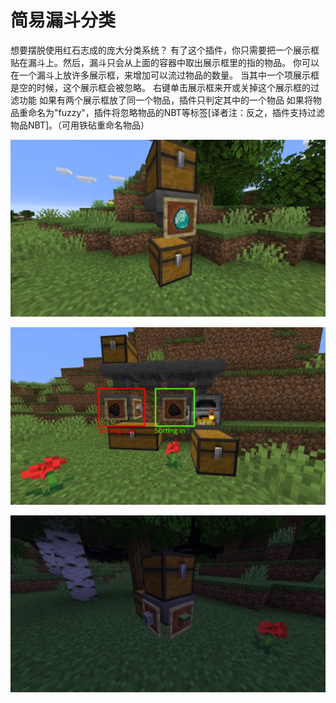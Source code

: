 # 简易漏斗分类

想要摆脱使用红石志成的庞大分类系统？ 有了这个插件，你只需要把一个展示框贴在漏斗上。然后，漏斗只会从上面的容器中取出展示框里的指的物品。 你可以在一个漏斗上放许多展示框，来增加可以流过物品的数量。 当其中一个项展示框是空的时候，这个展示框会被忽略。 右键单击展示框来开或关掉这个展示框的过滤功能 如果有两个展示框放了同一个物品，插件只判定其中的一个物品 如果将物品重命名为"fuzzy"，插件将忽略物品的NBT等标签\[译者注：反之，插件支持过滤物品NBT\]。（可用铁砧重命名物品）

![&#x5982;&#x56FE;&#xFF0C;&#x6B64;&#x4E3A;&#x6700;&#x7B80;&#x5355;&#x7684;&#x4F7F;&#x7528;&#x65B9;&#x6CD5;](../.gitbook/assets/image%20%284%29.png)

![&#x5F00;&#x5173;&#x529F;&#x80FD;&#x7684;&#x56FE;&#x7247;&#x5C55;&#x793A;](../.gitbook/assets/image.png)

![&#x5141;&#x8BB8;&#x591A;&#x4E2A;&#x7269;&#x54C1;&#x8FD0;&#x8F93;&#x7684;&#x6446;&#x653E;&#x56FE;&#x4F8B;](../.gitbook/assets/image%20%282%29.png)



